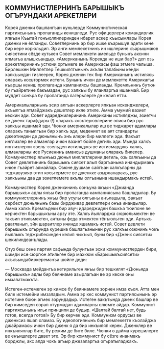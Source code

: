 ## КОММУНИСТЛЕРНИНЪ БАРЫШЫКЪ ОГЪРУНДАКИ АРЕКЕТЛЕРИ

Корея дженки башлангъан куньлерде Коммунистическая партиясынынъ пропаганды кенишледи.
Рус офицерлери командирлик япкъан Къытай гонъюллилеринден ибарет аскер къысымлары Корея дженки не ёлланды.
Советлернинъ эр бир ишке къарышув адети кене бир кере корюльдип.
Эр анги мемлекетнинъ ич ишлерине къарышмаюв сиясетини сёзде кутькен Совет мемлекети амельде бунынъ аксини япмагъа алышкъандыр.
«Американынъ Кореяда не иши бар?» деп озь арекетлерининъ устюни ортьмеге ве Америкасы фаш этмеге чалыша.
Бирлешкен Миллетлер Тешкилятынынъ акълы талабыны кенди халкъындан гизлеерек, Корея дженки тек бир Американынъ истилясы оларакъ косьтормек истеги.
Бунынъ ичюн де мемлекетте Америкагъа къаршы кениш пропаганда кампаниясы башланды.
Кремльнинъ бутюн бу гъайретине бакъмадан, рус халкъы бу яланларгъа ишанмай.
Бир муддет сонъра бу пропаганда лагерьлерге де келип етти.

Америкалыларнынъ эсир алгъан аскерлерге япкъан искенджелери, акъылгъа ятмайджакъ дешетлер икяе этиле.
Амма умумий вазиет кескин эди.
Совет идареджилерининъ Американы истиляджы, эзиетчи ве дженк тарафдары (!) оларакъ косьтерювлерине эписи бир рус халкъы ишанмай эди.
Чюнки америкалылар иш ве тиджарет адамлары оларакъ танылгъан бир халкъ эди, медениет ве аят стандарты джеэтинден де дюньянынъ энъ илери бир миллети эди.
Факъат инглизлер ве алманлар ичюн вазиет бойле дегиль эди.
Мында халкъ инглизлерни эвель-эзельден истиляджы ве истисмарджы халкъ, алманларны исе Русиенинъ амансыз душманы оларакъ билелер.
Коммунистлер ялынъыз дюнья миллетлерини дегиль, озь халкъыны да Совет девлетининъ барышыкъ сиясет алып баргъанына инандырмакъ ичюн гъайрет аямайлар.
Озюне душман сайгъан халкъларны да теджавузкяр этип косьтермеге ве дженкке азырланаракъ, рус халкъыны даа да эзиетлемеге акълы олгъанына ишандырмакъ истей.

Коммунистлер Корея дженкининъ сонъуна якъын «Джианда барышыкъ» адлы янъы бир пропаганда кампаниясына башладылар.
Бу коммунистлернинъ янъы бир усулы олгъаны анълашыла, факъат сербест дюньянынъ базы бирдживар девлетлери онъа инандылар.
Амма халкъ Кремльдеки бир авуч идареджиден башкъа тюипоне ве керчектен барышыкъны арзу эте.
Халкъ йылларджа сюрюльмектен ве такъип этильмектен, аятыны феда этмектен тёнъюльген эди.
Артыкъ раатланып, эйи шараитлер ичинде яшамакъ истей.
Совет девлети барышыкъ огърунда курешке башлагъанынен рус халкъы озюнинъ чокъ йыллыкъ теджрибесинден келип чыкъып, буны бир «Дженк сиясети» шекилиндеанълады.

Отуз беш сене партия сафында булунгъан эски коммунистлерден бири, шимди исе сюргюн этильген бир махкюм «Барышыкъсиясети» акъкъындабиркереманъа шойле деди:

— Москвада мейдангъа кетирильген янъы бир тешкилят «Дюньяда барышыкъ» адлы бир беяннаме азырлагъан ве эр кеске оны имзалатмакъта.

Истеген-истемеген эр кимсе бу беяннамеге зорнен имза къоя.
Атта мен биле истемейии имзаладым.
Амма эр кес коммунист партиясынынъ эр истегине боюн эгмек зорундадыр.
Истеген вакътында дженк башлар ве бир кимседен сорап отурмадан адамларны олюмге айдар.
Коммунист партиясынынъ ильк принципи де будыр.
«Шалтай балтай нет, будь готов, всегда готов!»
Бу бир керчек эди.
Коммунизм ордусыз ве дженксиз яшап оламаз.
Бу идеологиянынъ бир мемлекетте къолайджа джайрамасы ичюн бир дженк я да бир инкъиляп керек.
Дженклер ве инкъиляплар бите, бу режим де бите биле.
Чюнки о дайма курешилерге ве енъишлерге давет эте.
Эр бир коммунист бу сёзге инанмакъ борджлы, акс алда чокъ агъыр джезаларгъа огъратыладжакъ.
